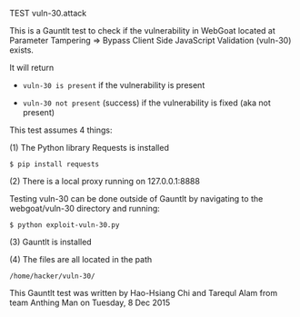 TEST vuln-30.attack

This is a Gauntlt test to check if the vulnerability in WebGoat located at Parameter Tampering => Bypass Client Side JavaScript Validation (vuln-30) exists.

It will return 

* `vuln-30 is present` if the vulnerability is present

* `vuln-30 not present` (success) if the vulnerability is fixed (aka not present)

This test assumes 4 things:

(1) The Python library Requests is installed

`$ pip install requests`

(2) There is a local proxy running on 127.0.0.1:8888

Testing vuln-30 can be done outside of Gauntlt by navigating to the webgoat/vuln-30 directory and running:

`$ python exploit-vuln-30.py`

(3) Gauntlt is installed

(4) The files are all located in the path

`/home/hacker/vuln-30/`

This Gauntlt test was written by Hao-Hsiang Chi and Tarequl Alam from team Anthing Man on Tuesday, 8 Dec 2015
